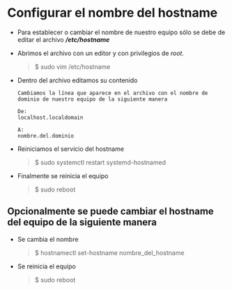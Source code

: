 # Configurar el nombre del hostname

*   Para establecer o cambiar el nombre de nuestro equipo sólo se debe de editar el archivo **_/etc/hostname_**

*   Abrimos el archivo con un editor y con privilegios de _root._
    > $ sudo vim /etc/hostname

*   Dentro del archivo editamos su contenido
    ```
    Cambiamos la línea que aparece en el archivo con el nombre de dominio de nuestro equipo de la siguiente manera

    De:
    localhost.localdomain

    A:
    nombre.del.dominio

    ```

*   Reiniciamos el servicio del hostname
    > $ sudo systemctl restart systemd-hostnamed

*   Finalmente se reinicia el equipo
    > $ sudo reboot

## Opcionalmente se puede cambiar el hostname del equipo de la siguiente manera
*   Se cambia el nombre
    > $ hostnamectl set-hostname nombre_del_hostname

*   Se reinicia el equipo
    > $ sudo reboot